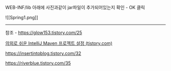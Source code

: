 WEB-INF/lib 아래에 사진과같이 jar파일이 추가되어있는지 확인 - OK 클릭

![[Spring1.png]]







---
참조 -  https://glow153.tistory.com/25

[의외로 쉬운 IntelliJ Maven 프로젝트 설정 (tistory.com)](https://insertintoblog.tistory.com/32)


https://insertintoblog.tistory.com/32


https://riverblue.tistory.com/35